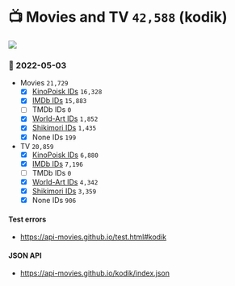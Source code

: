 # :tv: Movies and TV `42,588` (kodik)

<a href="https://API-Movies.github.io"><img src="https://API-Movies.github.io/banner.png?cache"></a>

### :date: 2022-05-03
- Movies `21,729`
  - [x] <a href="https://API-Movies.github.io/kodik/movie_kinopoisk_ids.json">KinoPoisk IDs</a> `16,328`
  - [x] <a href="https://API-Movies.github.io/kodik/movie_imdb_ids.json">IMDb IDs</a> `15,883`
  - [ ] TMDb IDs `0`
  - [x] <a href="https://API-Movies.github.io/kodik/movie_world_art_ids.json">World-Art IDs</a> `1,852`
  - [x] <a href="https://API-Movies.github.io/kodik/movie_shikimori_ids.json">Shikimori IDs</a> `1,435`
  - [x] None IDs `199`
- TV `20,859`
  - [x] <a href="https://API-Movies.github.io/kodik/tv_kinopoisk_ids.json">KinoPoisk IDs</a> `6,880`
  - [x] <a href="https://API-Movies.github.io/kodik/tv_imdb_ids.json">IMDb IDs</a> `7,196`
  - [ ] TMDb IDs `0`
  - [x] <a href="https://API-Movies.github.io/kodik/tv_world_art_ids.json">World-Art IDs</a> `4,342`
  - [x] <a href="https://API-Movies.github.io/kodik/tv_shikimori_ids.json">Shikimori IDs</a> `3,359`
  - [x] None IDs `906`
#### Test errors
- <a href='https://api-movies.github.io/test.html#kodik'>https://api-movies.github.io/test.html#kodik</a>
#### JSON API
- <a href='https://api-movies.github.io/kodik/index.json'>https://api-movies.github.io/kodik/index.json</a>
